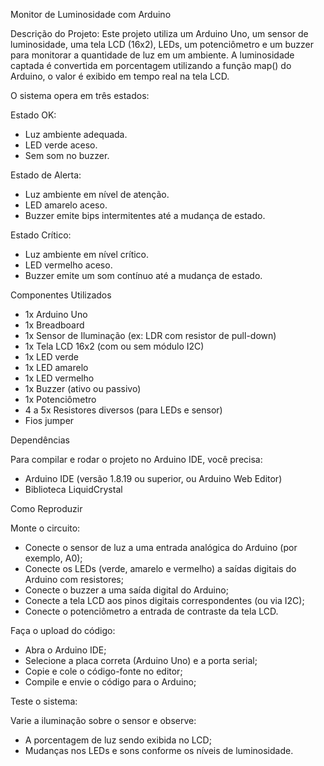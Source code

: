 Monitor de Luminosidade com Arduino

Descrição do Projeto:
Este projeto utiliza um Arduino Uno, um sensor de luminosidade, uma tela LCD (16x2), LEDs, um potenciômetro e um buzzer para monitorar a quantidade de luz em um ambiente.
A luminosidade captada é convertida em porcentagem utilizando a função map() do Arduino, o valor é exibido em tempo real na tela LCD.

O sistema opera em três estados:

Estado OK:

- Luz ambiente adequada.
- LED verde aceso.
- Sem som no buzzer.

Estado de Alerta:

- Luz ambiente em nível de atenção.
- LED amarelo aceso.
- Buzzer emite bips intermitentes até a mudança de estado.

Estado Crítico:

- Luz ambiente em nível crítico.
- LED vermelho aceso.
- Buzzer emite um som contínuo até a mudança de estado.

Componentes Utilizados

- 1x Arduino Uno
- 1x Breadboard
- 1x Sensor de Iluminação (ex: LDR com resistor de pull-down)
- 1x Tela LCD 16x2 (com ou sem módulo I2C)
- 1x LED verde
- 1x LED amarelo
- 1x LED vermelho
- 1x Buzzer (ativo ou passivo)
- 1x Potenciômetro
- 4 a 5x Resistores diversos (para LEDs e sensor)
- Fios jumper

Dependências

Para compilar e rodar o projeto no Arduino IDE, você precisa:

- Arduino IDE (versão 1.8.19 ou superior, ou Arduino Web Editor)
- Biblioteca LiquidCrystal

Como Reproduzir

Monte o circuito:

- Conecte o sensor de luz a uma entrada analógica do Arduino (por exemplo, A0);
- Conecte os LEDs (verde, amarelo e vermelho) a saídas digitais do Arduino com resistores;
- Conecte o buzzer a uma saída digital do Arduino;
- Conecte a tela LCD aos pinos digitais correspondentes (ou via I2C);
- Conecte o potenciômetro a entrada de contraste da tela LCD.

Faça o upload do código:

- Abra o Arduino IDE;
- Selecione a placa correta (Arduino Uno) e a porta serial;
- Copie e cole o código-fonte no editor;
- Compile e envie o código para o Arduino;

Teste o sistema:

Varie a iluminação sobre o sensor e observe:

- A porcentagem de luz sendo exibida no LCD;
- Mudanças nos LEDs e sons conforme os níveis de luminosidade.

